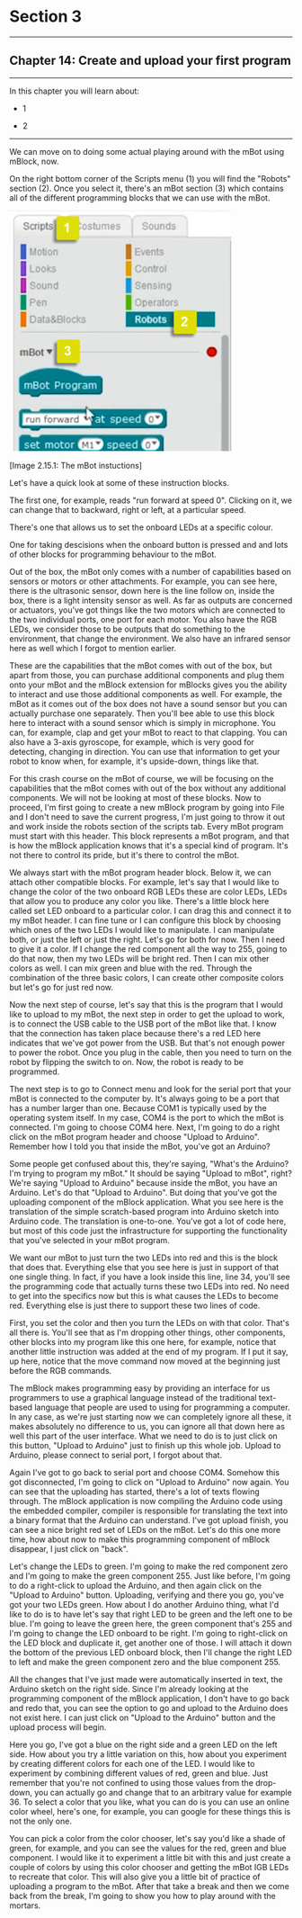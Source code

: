 # Section 3

---

## Chapter 14: Create and upload your first program

---

In this chapter you will learn about:

* 1

* 2

---

We can move on to doing some actual playing around with the mBot using mBlock, now.

On the right bottom corner of the Scripts menu \(1\) you will find the "Robots" section \(2\). Once you select it, there's an mBot section \(3\) which contains all of the different programming blocks that we can use with the mBot.

![](/assets/Img.3.15.1.jpg)

\[Image 2.15.1: The mBot instuctions\]

Let's have a quick look at some of these instruction blocks.



The first one, for example, reads "run forward at speed 0". Clicking on it, we can change that to backward, right or left, at a particular speed.

There's one that allows us to set the onboard LEDs at a specific colour.

One for taking descisions when the onboard button is pressed and and lots of other blocks for programming behaviour to the mBot.

Out of the box, the mBot only comes with a number of capabilities based on sensors or motors or other attachments. For example, you can see here, there is the ultrasonic sensor, down here is the line follow on, inside the box, there is a light intensity sensor as well. As far as outputs are concerned or actuators, you've got things like the two motors which are connected to the two individual ports, one port for each motor. You also have the RGB LEDs, we consider those to be outputs that do something to the environment, that change the environment. We also have an infrared sensor here as well which I forgot to mention earlier.

These are the capabilities that the mBot comes with out of the box, but apart from those, you can purchase additional components and plug them onto your mBot and the mBlock extension for mBlocks gives you the ability to interact and use those additional components as well. For example, the mBot as it comes out of the box does not have a sound sensor but you can actually purchase one separately. Then you'll bee able to use this block here to interact with a sound sensor which is simply in microphone. You can, for example, clap and get your mBot to react to that clapping. You can also have a 3-axis gyroscope, for example, which is very good for detecting, changing in direction. You can use that information to get your robot to know when, for example, it's upside-down, things like that.

For this crash course on the mBot of course, we will be focusing on the capabilities that the mBot comes with out of the box without any additional components. We will not be looking at most of these blocks. Now to proceed, I'm first going to create a new mBlock program by going into File and I don't need to save the current progress, I'm just going to throw it out and work inside the robots section of the scripts tab. Every mBot program must start with this header. This block represents a mBot program, and that is how the mBlock application knows that it's a special kind of program. It's not there to control its pride, but it's there to control the mBot.

We always start with the mBot program header block. Below it, we can attach other compatible blocks. For example, let's say that I would like to change the color of the two onboard RGB LEDs these are color LEDs, LEDs that allow you to produce any color you like. There's a little block here called set LED onboard to a particular color. I can drag this and connect it to my mBot header. I can fine tune or I can configure this block by choosing which ones of the two LEDs I would like to manipulate. I can manipulate both, or just the left or just the right. Let's go for both for now. Then I need to give it a color. If I change the red component all the way to 255, going to do that now, then my two LEDs will be bright red. Then I can mix other colors as well. I can mix green and blue with the red. Through the combination of the three basic colors, I can create other composite colors but let's go for just red now.

Now the next step of course, let's say that this is the program that I would like to upload to my mBot, the next step in order to get the upload to work, is to connect the USB cable to the USB port of the mBot like that. I know that the connection has taken place because there's a red LED here indicates that we've got power from the USB. But that's not enough power to power the robot. Once you plug in the cable, then you need to turn on the robot by flipping the switch to on. Now, the robot is ready to be programmed.

The next step is to go to Connect menu and look for the serial port that your mBot is connected to the computer by. It's always going to be a port that has a number larger than one. Because COM1 is typically used by the operating system itself. In my case, COM4 is the port to which the mBot is connected. I'm going to choose COM4 here. Next, I'm going to do a right click on the mBot program header and choose "Upload to Arduino". Remember how I told you that inside the mBot, you've got an Arduino?

Some people get confused about this, they're saying, "What's the Arduino? I'm trying to program my mBot." It should be saying "Upload to mBot", right? We're saying "Upload to Arduino" because inside the mBot, you have an Arduino. Let's do that "Upload to Arduino". But doing that you've got the uploading component of the mBlock application. What you see here is the translation of the simple scratch-based program into Arduino sketch into Arduino code. The translation is one-to-one. You've got a lot of code here, but most of this code just the infrastructure for supporting the functionality that you've selected in your mBot program.

We want our mBot to just turn the two LEDs into red and this is the block that does that. Everything else that you see here is just in support of that one single thing. In fact, if you have a look inside this line, line 34, you'll see the programming code that actually turns these two LEDs into red. No need to get into the specifics now but this is what causes the LEDs to become red. Everything else is just there to support these two lines of code.

First, you set the color and then you turn the LEDs on with that color. That's all there is. You'll see that as I'm dropping other things, other components, other blocks into my program like this one here, for example, notice that another little instruction was added at the end of my program. If I put it say, up here, notice that the move command now moved at the beginning just before the RGB commands.

The mBlock makes programming easy by providing an interface for us programmers to use a graphical language instead of the traditional text-based language that people are used to using for programming a computer. In any case, as we're just starting now we can completely ignore all these, it makes absolutely no difference to us, you can ignore all that down here as well this part of the user interface. What we need to do is to just click on this button, "Upload to Arduino" just to finish up this whole job. Upload to Arduino, please connect to serial port, I forgot about that.

Again I've got to go back to serial port and choose COM4. Somehow this got disconnected, I'm going to click on "Upload to Arduino" now again. You can see that the uploading has started, there's a lot of texts flowing through. The mBlock application is now compiling the Arduino code using the embedded compiler, compiler is responsible for translating the text into a binary format that the Arduino can understand. I've got upload finish, you can see a nice bright red set of LEDs on the mBot. Let's do this one more time, how about now to make this programming component of mBlock disappear, I just click on "back".

Let's change the LEDs to green. I'm going to make the red component zero and I'm going to make the green component 255. Just like before, I'm going to do a right-click to upload the Arduino, and then again click on the "Upload to Arduino" button. Uploading, verifying and there you go, you've got your two LEDs green. How about I do another Arduino thing, what I'd like to do is to have let's say that right LED to be green and the left one to be blue. I'm going to leave the green here, the green component that's 255 and I'm going to change the LED onboard to be right. I'm going to right-click on the LED block and duplicate it, get another one of those. I will attach it down the bottom of the previous LED onboard block, then I'll change the right LED to left and make the green component zero and the blue component 255.

All the changes that I've just made were automatically inserted in text, the Arduino sketch on the right side. Since I'm already looking at the programming component of the mBlock application, I don't have to go back and redo that, you can see the option to go and upload to the Arduino does not exist here. I can just click on "Upload to the Arduino" button and the upload process will begin.

Here you go, I've got a blue on the right side and a green LED on the left side. How about you try a little variation on this, how about you experiment by creating different colors for each one of the LED. I would like to experiment by combining different values of red, green and blue. Just remember that you're not confined to using those values from the drop-down, you can actually go and change that to an arbitrary value for example 36. To select a color that you like, what you can do is you can use an online color wheel, here's one, for example, you can google for these things this is not the only one.

You can pick a color from the color chooser, let's say you'd like a shade of green, for example, and you can see the values for the red, green and blue component. I would like it to experiment a little bit with this and just create a couple of colors by using this color chooser and getting the mBot IGB LEDs to recreate that color. This will also give you a little bit of practice of uploading a program to the mBot. After that take a break and then we come back from the break, I'm going to show you how to play around with the mortars.

